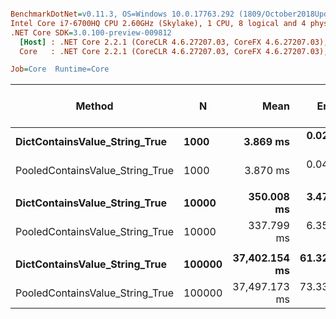 ``` ini

BenchmarkDotNet=v0.11.3, OS=Windows 10.0.17763.292 (1809/October2018Update/Redstone5)
Intel Core i7-6700HQ CPU 2.60GHz (Skylake), 1 CPU, 8 logical and 4 physical cores
.NET Core SDK=3.0.100-preview-009812
  [Host] : .NET Core 2.2.1 (CoreCLR 4.6.27207.03, CoreFX 4.6.27207.03), 64bit RyuJIT
  Core   : .NET Core 2.2.1 (CoreCLR 4.6.27207.03, CoreFX 4.6.27207.03), 64bit RyuJIT

Job=Core  Runtime=Core  

```
|                          Method |      N |          Mean |      Error |     StdDev | Ratio | RatioSD | Gen 0/1k Op | Gen 1/1k Op | Gen 2/1k Op | Allocated Memory/Op |
|-------------------------------- |------- |--------------:|-----------:|-----------:|------:|--------:|------------:|------------:|------------:|--------------------:|
|   **DictContainsValue_String_True** |   **1000** |      **3.869 ms** |  **0.0259 ms** |  **0.0229 ms** |  **1.00** |    **0.00** |           **-** |           **-** |           **-** |                   **-** |
| PooledContainsValue_String_True |   1000 |      3.870 ms |  0.0416 ms |  0.0347 ms |  1.00 |    0.01 |           - |           - |           - |                   - |
|                                 |        |               |            |            |       |         |             |             |             |                     |
|   **DictContainsValue_String_True** |  **10000** |    **350.008 ms** |  **3.4700 ms** |  **3.2458 ms** |  **1.00** |    **0.00** |           **-** |           **-** |           **-** |                   **-** |
| PooledContainsValue_String_True |  10000 |    337.799 ms |  6.3509 ms |  5.9406 ms |  0.97 |    0.02 |           - |           - |           - |                   - |
|                                 |        |               |            |            |       |         |             |             |             |                     |
|   **DictContainsValue_String_True** | **100000** | **37,402.154 ms** | **61.3269 ms** | **51.2108 ms** |  **1.00** |    **0.00** |           **-** |           **-** |           **-** |                   **-** |
| PooledContainsValue_String_True | 100000 | 37,497.173 ms | 73.3371 ms | 65.0114 ms |  1.00 |    0.00 |           - |           - |           - |                   - |
